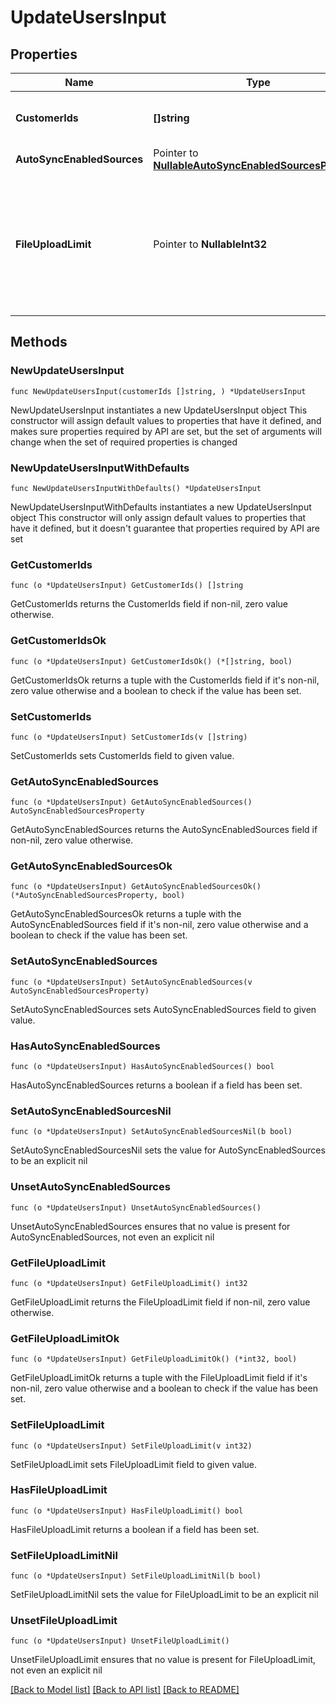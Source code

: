 # UpdateUsersInput

## Properties

Name | Type | Description | Notes
------------ | ------------- | ------------- | -------------
**CustomerIds** | **[]string** | List of organization supplied user IDs | 
**AutoSyncEnabledSources** | Pointer to [**NullableAutoSyncEnabledSourcesProperty**](AutoSyncEnabledSourcesProperty.md) |  | [optional] 
**FileUploadLimit** | Pointer to **NullableInt32** | Custom file upload limit for the user. If set, then the user will not be allowed to          upload more files than this limit | [optional] 

## Methods

### NewUpdateUsersInput

`func NewUpdateUsersInput(customerIds []string, ) *UpdateUsersInput`

NewUpdateUsersInput instantiates a new UpdateUsersInput object
This constructor will assign default values to properties that have it defined,
and makes sure properties required by API are set, but the set of arguments
will change when the set of required properties is changed

### NewUpdateUsersInputWithDefaults

`func NewUpdateUsersInputWithDefaults() *UpdateUsersInput`

NewUpdateUsersInputWithDefaults instantiates a new UpdateUsersInput object
This constructor will only assign default values to properties that have it defined,
but it doesn't guarantee that properties required by API are set

### GetCustomerIds

`func (o *UpdateUsersInput) GetCustomerIds() []string`

GetCustomerIds returns the CustomerIds field if non-nil, zero value otherwise.

### GetCustomerIdsOk

`func (o *UpdateUsersInput) GetCustomerIdsOk() (*[]string, bool)`

GetCustomerIdsOk returns a tuple with the CustomerIds field if it's non-nil, zero value otherwise
and a boolean to check if the value has been set.

### SetCustomerIds

`func (o *UpdateUsersInput) SetCustomerIds(v []string)`

SetCustomerIds sets CustomerIds field to given value.


### GetAutoSyncEnabledSources

`func (o *UpdateUsersInput) GetAutoSyncEnabledSources() AutoSyncEnabledSourcesProperty`

GetAutoSyncEnabledSources returns the AutoSyncEnabledSources field if non-nil, zero value otherwise.

### GetAutoSyncEnabledSourcesOk

`func (o *UpdateUsersInput) GetAutoSyncEnabledSourcesOk() (*AutoSyncEnabledSourcesProperty, bool)`

GetAutoSyncEnabledSourcesOk returns a tuple with the AutoSyncEnabledSources field if it's non-nil, zero value otherwise
and a boolean to check if the value has been set.

### SetAutoSyncEnabledSources

`func (o *UpdateUsersInput) SetAutoSyncEnabledSources(v AutoSyncEnabledSourcesProperty)`

SetAutoSyncEnabledSources sets AutoSyncEnabledSources field to given value.

### HasAutoSyncEnabledSources

`func (o *UpdateUsersInput) HasAutoSyncEnabledSources() bool`

HasAutoSyncEnabledSources returns a boolean if a field has been set.

### SetAutoSyncEnabledSourcesNil

`func (o *UpdateUsersInput) SetAutoSyncEnabledSourcesNil(b bool)`

 SetAutoSyncEnabledSourcesNil sets the value for AutoSyncEnabledSources to be an explicit nil

### UnsetAutoSyncEnabledSources
`func (o *UpdateUsersInput) UnsetAutoSyncEnabledSources()`

UnsetAutoSyncEnabledSources ensures that no value is present for AutoSyncEnabledSources, not even an explicit nil
### GetFileUploadLimit

`func (o *UpdateUsersInput) GetFileUploadLimit() int32`

GetFileUploadLimit returns the FileUploadLimit field if non-nil, zero value otherwise.

### GetFileUploadLimitOk

`func (o *UpdateUsersInput) GetFileUploadLimitOk() (*int32, bool)`

GetFileUploadLimitOk returns a tuple with the FileUploadLimit field if it's non-nil, zero value otherwise
and a boolean to check if the value has been set.

### SetFileUploadLimit

`func (o *UpdateUsersInput) SetFileUploadLimit(v int32)`

SetFileUploadLimit sets FileUploadLimit field to given value.

### HasFileUploadLimit

`func (o *UpdateUsersInput) HasFileUploadLimit() bool`

HasFileUploadLimit returns a boolean if a field has been set.

### SetFileUploadLimitNil

`func (o *UpdateUsersInput) SetFileUploadLimitNil(b bool)`

 SetFileUploadLimitNil sets the value for FileUploadLimit to be an explicit nil

### UnsetFileUploadLimit
`func (o *UpdateUsersInput) UnsetFileUploadLimit()`

UnsetFileUploadLimit ensures that no value is present for FileUploadLimit, not even an explicit nil

[[Back to Model list]](../README.md#documentation-for-models) [[Back to API list]](../README.md#documentation-for-api-endpoints) [[Back to README]](../README.md)


